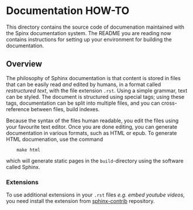 # Documentation HOW-TO

This directory contains the source code of documenation maintained with
the Spinx documentation system. The README you are reading now contains
instructions for setting up your environment for building the
documentation.


## Overview

The philosophy of Sphinx documentation is that content is stored in files
that can be easily read *and* edited by humans, in a format called
*restructured text*, with the file extension ```.rst```. Using a simple
grammar, text can be styled. The document is structured using special
tags; using these tags, documentation can be split into multiple files,
and you can cross-reference between files, build indexes. 

Because the syntax of the files human readable, you edit the files using
your favourite text editor. Once you are done editing, you can generate
documentation in various formats, such as HTML or epub. To generate HTML
documenation, use the command
```
    make html
```
which will generate static pages in the ```build```-directory using the
software called Sphinx.

### Extensions

To use additional extensions in your ```.rst``` files _e.g. embed youtube videos_, 
you need install the extension from [sphinx-contrib](http://sphinx-doc.org/develop.html) 
repository.  